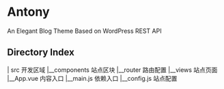# Antony
An Elegant Blog Theme Based on WordPress REST API

## Directory Index
| src 开发区域
|__components 站点区块
|__router 路由配置
|__views 站点页面
|__App.vue 内容入口
|__main.js 依赖入口
|__config.js 站点配置
